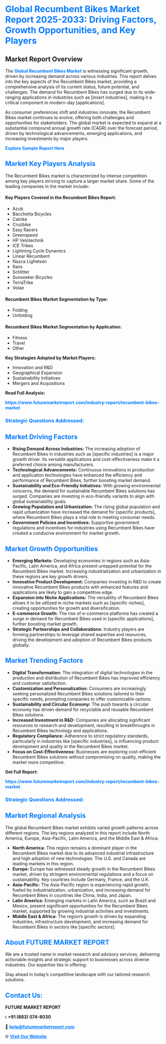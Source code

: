 <h1 style="color: #007BFF;">Global Recumbent Bikes Market Report 2025-2033: Driving Factors, Growth Opportunities, and Key Players</h1>

<section id="overview">
<h2>Market Report Overview</h2>
<p>The <a href="https://www.futuremarketreport.com/industry-report/recumbent-bikes-market" style="color: #007BFF; text-decoration: none;"><strong>Global Recumbent Bikes Market</strong></a> is witnessing significant growth, driven by increasing demand across various industries. This report delves into the key aspects of the Recumbent Bikes market, providing a comprehensive analysis of its current status, future potential, and challenges. The demand for Recumbent Bikes has surged due to its wide-ranging applications in industries such as [insert industries], making it a critical component in modern-day [applications].</p>
<p>As consumer preferences shift and industries innovate, the Recumbent Bikes market continues to evolve, offering both challenges and opportunities for stakeholders. The global market is expected to expand at a substantial compound annual growth rate (CAGR) over the forecast period, driven by technological advancements, emerging applications, and increasing investments by major players.</p>
</section>

<section id="overview">
<p><a href="https://www.futuremarketreport.com/request-sample/reportId=102189" style="color: #007BFF; text-decoration: none;"><strong>Explore Sample Report Here</strong></a></p>
</section>

<section id="key-players">
<h2 style="color: #007BFF;">Market Key Players Analysis</h2>
<p>The Recumbent Bikes market is characterized by intense competition among key players striving to capture a larger market share. Some of the leading companies in the market include:</p>
<h4>Key Players Covered in the Recumbent Bikes Report:</h4>
<ul><li>Azub</li><li>Bacchetta Bicycles</li><li>Catrike</li><li>Cruzbike</li><li>Easy Racers</li><li>Greenspeed</li><li>HP Velotechnik</li><li>ICE Trikes</li><li>Lightning Cycle Dynamics</li><li>Linear Recumbent</li><li>Nazca Ligfietsen</li><li>Rans</li><li>Schlitter</li><li>Sunseeker Bicycles</li><li>TerraTrike</li><li>Volae</li></ul>
<h4>Recumbent Bikes Market Segmentation by Type:</h4>
<ul><li>Folding</li><li>Unfolding</li></ul>

<h4>Recumbent Bikes Market Segmentation by Application:</h4>
<ul><li>Fitness</li><li>Travel</li><li>Other</li></ul>
<p><strong>Key Strategies Adopted by Market Players:</strong></p>
<ul>
<li>Innovation and R&D</li>
<li>Geographical Expansion</li>
<li>Sustainability Initiatives</li>
<li>Mergers and Acquisitions</li>
</ul>
</section>

<section>
<p><strong>Read Full Analysis: </strong></p><a href="https://www.futuremarketreport.com/industry-report/recumbent-bikes-market" style="color: #007BFF; text-decoration: none;"><strong>https://www.futuremarketreport.com/industry-report/recumbent-bikes-market</strong></a>
<h3 style="color: #007BFF;">Strategic Questions Addressed:</h3>
</section>

<section id="driving-factors">
<h2 style="color: #007BFF;">Market Driving Factors</h2>
<ul>
<li><strong>Rising Demand Across Industries:</strong> The increasing adoption of Recumbent Bikes in industries such as [specific industries] is a major growth driver. Its versatile applications and cost-effectiveness make it a preferred choice among manufacturers.</li>
<li><strong>Technological Advancements:</strong> Continuous innovations in production and application technologies have enhanced the efficiency and performance of Recumbent Bikes, further boosting market demand.</li>
<li><strong>Sustainability and Eco-Friendly Initiatives:</strong> With growing environmental concerns, the demand for sustainable Recumbent Bikes solutions has surged. Companies are investing in eco-friendly variants to align with global sustainability goals.</li>
<li><strong>Growing Population and Urbanization:</strong> The rising global population and rapid urbanization have increased the demand for [specific products], where Recumbent Bikes plays a vital role in meeting consumer needs.</li>
<li><strong>Government Policies and Incentives:</strong> Supportive government regulations and incentives for industries using Recumbent Bikes have created a conducive environment for market growth.</li>
</ul>
</section>

<section id="growth-opportunities">
<h2 style="color: #007BFF;">Market Growth Opportunities</h2>
<ul>
<li><strong>Emerging Markets:</strong> Developing economies in regions such as Asia-Pacific, Latin America, and Africa present untapped potential for the Recumbent Bikes market. Increasing industrialization and urbanization in these regions are key growth drivers.</li>
<li><strong>Innovative Product Development:</strong> Companies investing in R&D to create innovative Recumbent Bikes products with enhanced features and applications are likely to gain a competitive edge.</li>
<li><strong>Expansion into Niche Applications:</strong> The versatility of Recumbent Bikes allows it to be utilized in niche markets such as [specific niches], creating opportunities for growth and diversification.</li>
<li><strong>E-commerce Growth:</strong> The rise of e-commerce platforms has created a surge in demand for Recumbent Bikes used in [specific applications], further boosting market growth.</li>
<li><strong>Strategic Partnerships and Collaborations:</strong> Industry players are forming partnerships to leverage shared expertise and resources, driving the development and adoption of Recumbent Bikes products globally.</li>
</ul>
</section>

<section id="trending-factors">
<h2 style="color: #007BFF;">Market Trending Factors</h2>
<ul>
<li><strong>Digital Transformation:</strong> The integration of digital technologies in the production and distribution of Recumbent Bikes has improved efficiency and customer satisfaction.</li>
<li><strong>Customization and Personalization:</strong> Consumers are increasingly seeking personalized Recumbent Bikes solutions tailored to their specific needs, prompting companies to offer customizable options.</li>
<li><strong>Sustainability and Circular Economy:</strong> The push towards a circular economy has driven demand for recyclable and reusable Recumbent Bikes solutions.</li>
<li><strong>Increased Investment in R&D:</strong> Companies are allocating significant resources to research and development, resulting in breakthroughs in Recumbent Bikes technology and applications.</li>
<li><strong>Regulatory Compliance:</strong> Adherence to strict regulatory standards, particularly in industries like [specific industries], is influencing product development and quality in the Recumbent Bikes market.</li>
<li><strong>Focus on Cost-Effectiveness:</strong> Businesses are exploring cost-efficient Recumbent Bikes solutions without compromising on quality, making the market more competitive.</li>
</ul>
</section>

<section>
<p><strong>Get Full Report: </strong></p><a href="https://www.futuremarketreport.com/industry-report/recumbent-bikes-market" style="color: #007BFF; text-decoration: none;"><strong>https://www.futuremarketreport.com/industry-report/recumbent-bikes-market</strong></a>
<h3 style="color: #007BFF;">Strategic Questions Addressed:</h3>
</section>


<section id="regional-analysis">
<h2 style="color: #007BFF;">Market Regional Analysis</h2>
<p>The global Recumbent Bikes market exhibits varied growth patterns across different regions. The key regions analyzed in this report include North America, Europe, Asia-Pacific, Latin America, and the Middle East & Africa:</p>
<ul>
<li><strong>North America:</strong> This region remains a dominant player in the Recumbent Bikes market due to its advanced industrial infrastructure and high adoption of new technologies. The U.S. and Canada are leading markets in this region.</li>
<li><strong>Europe:</strong> Europe has witnessed steady growth in the Recumbent Bikes market, driven by stringent environmental regulations and a focus on sustainability. Key countries include Germany, France, and the U.K.</li>
<li><strong>Asia-Pacific:</strong> The Asia-Pacific region is experiencing rapid growth, fueled by industrialization, urbanization, and increasing demand for Recumbent Bikes in countries like China, India, and Japan.</li>
<li><strong>Latin America:</strong> Emerging markets in Latin America, such as Brazil and Mexico, present significant opportunities for the Recumbent Bikes market, supported by growing industrial activities and investments.</li>
<li><strong>Middle East & Africa:</strong> The region’s growth is driven by expanding industries, infrastructure development, and increasing demand for Recumbent Bikes in sectors like [specific sectors].</li>
</ul>
</section>

<footer>
<h2 style="color: #007BFF;">About FUTURE MARKET REPORT</h2>
<p>We are a trusted name in market research and advisory services, delivering actionable insights and strategic support to businesses across diverse industries. Our expertise lies in offering:</p>

<p>Stay ahead in today’s competitive landscape with our tailored research solutions.</p>

<h2 style="color: #007BFF;">Contact Us:</h2>
<p><strong>FUTURE MARKET REPORT</strong></p>
<p>📞 <strong>+91 (883) 074-8030</strong></p>
<p>📧 <strong><a href="mailto:help@futuremarketreport.com" style="color: #007BFF;">help@futuremarketreport.com</a></strong></p>
<p>🌐 <strong><a href="https://www.futuremarketreport.com/" style="color: #007BFF;">Visit Our Website</a></strong></p>
</footer>